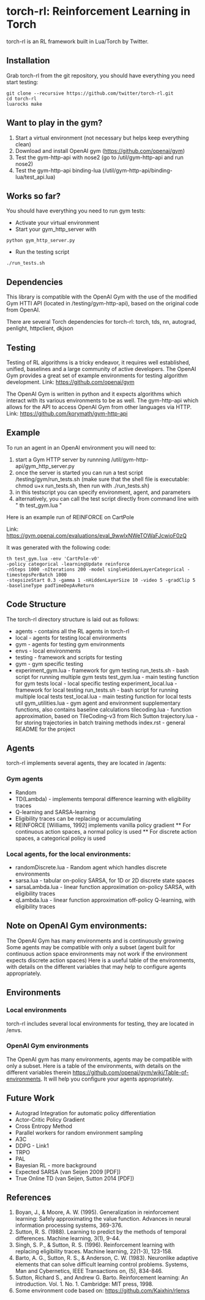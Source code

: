 # torch-rl: Reinforcement Learning in Torch

torch-rl is an RL framework built in Lua/Torch by Twitter.

Installation
------------

Grab torch-rl from the git repository, you should have everything you need start testing:

~~~~~
git clone --recursive https://github.com/twitter/torch-rl.git
cd torch-rl
luarocks make
~~~~~

Want to play in the gym?
------------------------
1) Start a virtual environment (not necessary but helps keep everything clean)
2) Download and install OpenAI gym (https://github.com/openai/gym)
3) Test the gym-http-api with nose2 (go to /util/gym-http-api and run nose2)
4) Test the gym-http-api binding-lua (/util/gym-http-api/binding-lua/test_api.lua)

Works so far? 
------------------------
You should have everything you need to run gym tests:
* Activate your virtual environment
* Start your gym_http_server with 
~~~~
python gym_http_server.py
~~~~

* Run the testing script

~~~
./run_tests.sh
~~~

Dependencies
------------
This library is compatible with the OpenAI Gym with the use of the modified Gym HTTI API (located in /testing/gym-http-api), based on the original code from OpenAI.

There are several Torch dependencies for torch-rl:
torch, tds, nn, autograd, penlight, httpclient, dkjson 

Testing
-------

Testing of RL algorithms is a tricky endeavor, it requires well established, unified, baselines and a large community of active developers. The OpenAI Gym provides a great set of example environments for testing algorithm development. Link: https://github.com/openai/gym

The OpenAI Gym is written in python and it expects algorithms which interact with its various environments to be as well. The gym-http-api which allows for the API to access OpenAI Gym from other languages via HTTP. Link: https://github.com/korymath/gym-http-api

Example
-------

To run an agent in an OpenAI environment you will need to:
1. start a Gym HTTP server by runnning /util/gym-http-api/gym_http_server.py
2. once the server is started you can run a test script /testing/gym/run_tests.sh (make sure that the shell file is executable: chmod u+x run_tests.sh, then run with ./run_tests.sh)
3. in this testscript you can specify environment, agent, and parameters
4. alternatively, you can call the test script directly from command line with " th test_gym.lua "

Here is an example run of REINFORCE on CartPole

Link: https://gym.openai.com/evaluations/eval_9wwlxNWeTOWaFJcwioF0zQ

It was generated with the following code:

~~~~
th test_gym.lua -env 'CartPole-v0' 
-policy categorical -learningUpdate reinforce 
-nSteps 1000 -nIterations 200 -model singleHiddenLayerCategorical -timestepsPerBatch 1000 
-stepsizeStart 0.3 -gamma 1 -nHiddenLayerSize 10 -video 5 -gradClip 5 
-baselineType padTimeDepAvReturn
~~~~

Code Structure
--------------
The torch-rl directory structure is laid out as follows:

* agents - contains all the RL agents in torch-rl
* local - agents for testing local environments
* gym - agents for testing gym environments
* envs - local environments
* testing - framework and scripts for testing 
* gym - gym specific testing
* experiment_gym.lua - framework for gym testing
run_tests.sh - bash script for running multiple gym tests
test_gym.lua - main testing function for gym tests
local - local specific testing
experiment_local.lua - framework for local testing 
run_tests.sh - bash script for running multiple local tests
test_local.lua - main testing function for local tests
util
gym_utilities.lua - gym agent and environment supplementary functions, also contains baseline calculations
tilecoding.lua - function approximation, based on TileCoding-v3 from Rich Sutton
trajectory.lua - for storing trajectories in batch training methods
index.rst - general README for the project
 
## Agents

torch-rl implements several agents, they are located in /agents:

### Gym agents
* Random
* TD(Lambda) - implements temporal difference learning with eligibility traces
* Q-learning and SARSA-learning
* Eligibility traces can be replacing or accumulating
* REINFORCE [Williams, 1992] implements vanilla policy gradient
** For continuous action spaces, a normal policy is used
** For discrete action spaces, a categorical policy is used

### Local agents, for the local environments:
* randomDiscrete.lua - Random agent which handles discrete environments
* sarsa.lua - tabular on-policy SARSA, for 1D or 2D discrete state spaces
* sarsaLambda.lua - linear function approximation on-policy SARSA, with eligibility traces
* qLambda.lua - linear function approximation off-policy Q-learning, with eligibility traces

## Note on OpenAI Gym environments:

The OpenAI Gym has many environments and is continuously growing
Some agents may be compatible with only a subset (agent built for continuous action space environments may not work if the environment expects discrete action spaces)
Here is a useful table of the environments, with details on the different variables that may help to configure agents appropriately.

## Environments

### Local environments
torch-rl includes several local environments for testing, they are located in /envs.

### OpenAI Gym environments
The OpenAI gym has many environments, agents may be compatible with only a subset.
Here is a table of the environments, with details on the different variables therein https://github.com/openai/gym/wiki/Table-of-environments. It will help you configure your agents appropriately.

Future Work
-----------
* Autograd Integration for automatic policy differentiation
* Actor-Critic Policy Gradient
* Cross Entropy Method
* Parallel workers for random environment sampling
* A3C
* DDPG - Link1
* TRPO
* PAL
* Bayesian RL - more background
* Expected SARSA (van Seijen 2009 [PDF])
* True Online TD (van Seijen, Sutton 2014 [PDF])

References
--------------
1. Boyan, J., & Moore, A. W. (1995). Generalization in reinforcement learning: Safely approximating the value function. Advances in neural information processing systems, 369-376.
2. Sutton, R. S. (1988). Learning to predict by the methods of temporal differences. Machine learning, 3(1), 9-44.
3. Singh, S. P., & Sutton, R. S. (1996). Reinforcement learning with replacing eligibility traces. Machine learning, 22(1-3), 123-158.
4. Barto, A. G., Sutton, R. S., & Anderson, C. W. (1983). Neuronlike adaptive elements that can solve difficult learning control problems. Systems, Man and Cybernetics, IEEE Transactions on, (5), 834-846.
5. Sutton, Richard S., and Andrew G. Barto. Reinforcement learning: An introduction. Vol. 1. No. 1. Cambridge: MIT press, 1998.
6. Some environment code based on: https://github.com/Kaixhin/rlenvs
